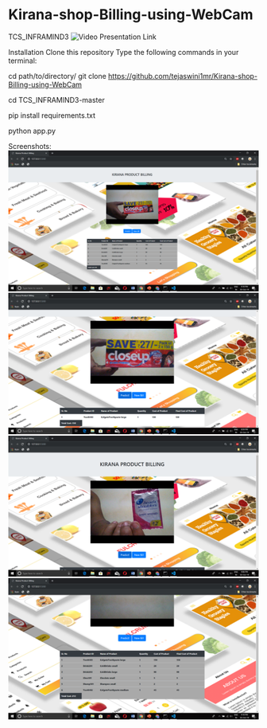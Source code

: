 # Kirana-shop-Billing-using-WebCam
TCS_INFRAMIND3
![Video Presentation Link](https://www.youtube.com/watch?v=HWO1-MHQl00&t=188s)

Installation
Clone this repository
Type the following commands in your terminal:

cd path/to/directory/
git clone https://github.com/tejaswini1mr/Kirana-shop-Billing-using-WebCam

cd TCS_INFRAMIND3-master

pip install requirements.txt

python app.py

Screenshots:
![](https://github.com/tejaswini1mr/Kirana-shop-Billing-using-WebCam/blob/main/images/66507475-e5cb5400-eaec-11e9-83ba-7dea334a257c.png)
![](https://github.com/tejaswini1mr/Kirana-shop-Billing-using-WebCam/blob/main/images/66507477-e5cb5400-eaec-11e9-9af5-af40746195e0.png)
![](https://github.com/tejaswini1mr/Kirana-shop-Billing-using-WebCam/blob/main/images/66507480-e5cb5400-eaec-11e9-900e-ba4884f26ff1.png)
![](https://github.com/tejaswini1mr/Kirana-shop-Billing-using-WebCam/blob/main/images/66507483-e663ea80-eaec-11e9-973b-f74bd32b21b6.png)
